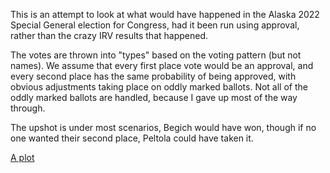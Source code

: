 This is an attempt to look at what would have happened in the Alaska
2022 Special General election for Congress, had it been run using
approval, rather than the crazy IRV results that happened.

The votes are thrown into "types" based on the voting pattern (but not
names).  We assume that every first place vote would be an approval,
and every second place has the same probability of being approved, with
obvious adjustments taking place on oddly marked ballots.  Not all of the oddly marked ballots are handled, because I gave up most of the way through.

The upshot is under most scenarios, Begich would have won, though if no one wanted their second place, Peltola could have taken it.

[A plot](plot.png)
